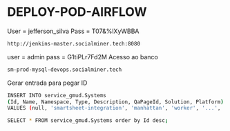 # DEPLOY-POD-AIRFLOW

User = jefferson_silva
Pass = T07&%lXyWBBA
```bash
http://jenkins-master.socialminer.tech:8080
```
user = admin
pass = G1tiPLr7Fd2M
Acesso ao banco
```bash
sm-prod-mysql-devops.socialminer.tech
```


Gerar entrada para pegar ID
```bash
INSERT INTO service_gmud.Systems
(Id, Name, Namespace, Type, Description, QaPageId, Solution, Platform)
VALUES (null, 'smartsheet-integration', 'manhattan', 'worker', '...', '3206250529', 'manhattan', 'sm');
```

```bash
SELECT * FROM service_gmud.Systems order by Id desc;
```



```bash
```


```bash
```


```bash
```
